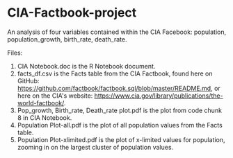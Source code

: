 # CIA-Factbook-project
An analysis of four variables contained within the CIA Facebook: population, population_growth, birth_rate, death_rate.

Files:

1. CIA Notebook.doc is the R Notebook document.
2. facts_df.csv is the Facts table from the CIA Factbook, found here on GitHub: https://github.com/factbook/factbook.sql/blob/master/README.md, or here on the CIA's website: https://www.cia.gov/library/publications/the-world-factbook/.
3. Pop_growth, Birth_rate, Death_rate plot.pdf is the plot from code chunk 8 in CIA Notebook.
4. Population Plot-all.pdf is the plot of all population values from the Facts table.
5. Population Plot-xlimited.pdf is the plot of x-limited values for population, zooming in on the largest cluster of population values.




